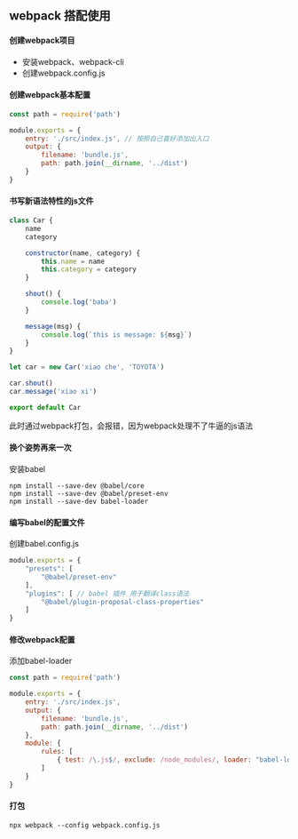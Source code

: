 ## webpack 搭配使用

#### 创建webpack项目
- 安装webpack、webpack-cli
- 创建webpack.config.js

#### 创建webpack基本配置
```js
const path = require('path')

module.exports = {
    entry: './src/index.js', // 按照自己喜好添加出入口
    output: {
        filename: 'bundle.js',
        path: path.join(__dirname, '../dist')
    }
}
```

#### 书写新语法特性的js文件
```js
class Car {
    name
    category

    constructor(name, category) {
        this.name = name
        this.category = category
    }

    shout() {
        console.log('baba')
    }

    message(msg) {
        console.log(`this is message: ${msg}`)
    }
}

let car = new Car('xiao che', 'TOYOTA')

car.shout()
car.message('xiao xi')

export default Car
```

此时通过webpack打包，会报错，因为webpack处理不了牛逼的js语法

#### 换个姿势再来一次
安装babel
```
npm install --save-dev @babel/core
npm install --save-dev @babel/preset-env
npm install --save-dev babel-loader
```

#### 编写babel的配置文件
创建babel.config.js
```js
module.exports = {
    "presets": [
        "@babel/preset-env"
    ],
    "plugins": [ // babel 插件 用于翻译class语法
        "@babel/plugin-proposal-class-properties"
    ]
}
```

#### 修改webpack配置
添加babel-loader
```js
const path = require('path')

module.exports = {
    entry: './src/index.js',
    output: {
        filename: 'bundle.js',
        path: path.join(__dirname, '../dist')
    },
    module: {
        rules: [
            { test: /\.js$/, exclude: /node_modules/, loader: "babel-loader" }
        ]
    }
}
```

#### 打包
```
npx webpack --config webpack.config.js
```